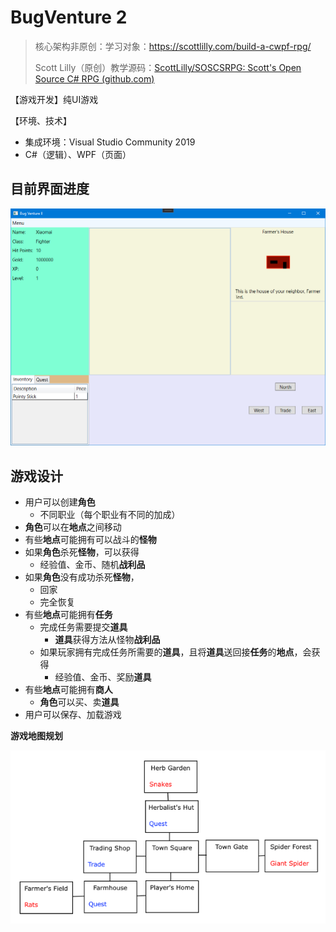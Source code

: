 # BugVenture 2

> 核心架构非原创：学习对象：https://scottlilly.com/build-a-cwpf-rpg/
>
> Scott Lilly（原创）教学源码：[ScottLilly/SOSCSRPG: Scott's Open Source C# RPG (github.com)](https://github.com/ScottLilly/SOSCSRPG)

【游戏开发】纯UI游戏

【环境、技术】

- 集成环境：Visual Studio Community 2019
- C#（逻辑）、WPF（页面）

## 目前界面进度

<img src="./README.pngs/Screenshots/20210224-3.png" alt="Lastest Screenshot" style="zoom:75%;" />

## 游戏设计

- 用户可以创建**角色**
  - 不同职业（每个职业有不同的加成）
- **角色**可以在**地点**之间移动
- 有些**地点**可能拥有可以战斗的**怪物**
- 如果**角色**杀死**怪物**，可以获得
  - 经验值、金币、随机**战利品**
- 如果**角色**没有成功杀死**怪物**，
  - 回家
  - 完全恢复
- 有些**地点**可能拥有**任务**
  - 完成任务需要提交**道具**
    - **道具**获得方法从怪物**战利品**
  - 如果玩家拥有完成任务所需要的**道具**，且将**道具**送回接**任务**的**地点**，会获得
    - 经验值、金币、奖励**道具**
- 有些**地点**可能拥有**商人**
  - **角色**可以买、卖**道具**
- 用户可以保存、加载游戏

**游戏地图规划**

![游戏地图规划](./README.pngs/WPFGameWorld.png)